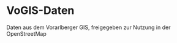 VoGIS-Daten
===========

Daten aus dem Vorarlberger GIS, freigegeben zur Nutzung in der OpenStreetMap
